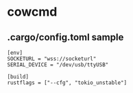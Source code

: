 # cowcmd
## .cargo/config.toml sample

```
[env]
SOCKETURL = "wss://socketurl"
SERIAL_DEVICE = "/dev/usb/ttyUSB"

[build]
rustflags = ["--cfg", "tokio_unstable"]
```


